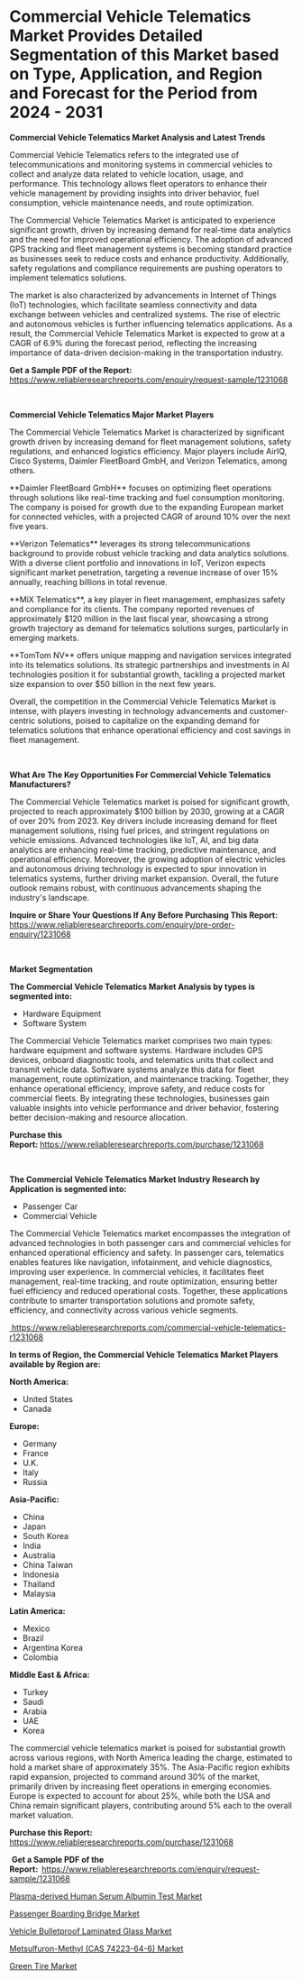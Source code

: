 <p><h1>Commercial Vehicle Telematics Market Provides Detailed Segmentation of this Market based on Type, Application, and Region and Forecast for the Period from 2024 - 2031</h1></p><p><strong>Commercial Vehicle Telematics Market Analysis and Latest Trends</strong></p>
<p><p>Commercial Vehicle Telematics refers to the integrated use of telecommunications and monitoring systems in commercial vehicles to collect and analyze data related to vehicle location, usage, and performance. This technology allows fleet operators to enhance their vehicle management by providing insights into driver behavior, fuel consumption, vehicle maintenance needs, and route optimization.</p><p>The Commercial Vehicle Telematics Market is anticipated to experience significant growth, driven by increasing demand for real-time data analytics and the need for improved operational efficiency. The adoption of advanced GPS tracking and fleet management systems is becoming standard practice as businesses seek to reduce costs and enhance productivity. Additionally, safety regulations and compliance requirements are pushing operators to implement telematics solutions.</p><p>The market is also characterized by advancements in Internet of Things (IoT) technologies, which facilitate seamless connectivity and data exchange between vehicles and centralized systems. The rise of electric and autonomous vehicles is further influencing telematics applications. As a result, the Commercial Vehicle Telematics Market is expected to grow at a CAGR of 6.9% during the forecast period, reflecting the increasing importance of data-driven decision-making in the transportation industry.</p></p>
<p><strong>Get a Sample PDF of the Report:&nbsp;</strong> <a href="https://www.reliableresearchreports.com/enquiry/request-sample/1231068?utm_campaign=5&utm_medium=2&utm_source=Github&utm_content=ia&utm_term=03112024&utm_id=commercial-vehicle-telematics">https://www.reliableresearchreports.com/enquiry/request-sample/1231068</a></p>
<p>&nbsp;</p>
<p><strong>Commercial Vehicle Telematics Major Market Players</strong></p>
<p><p>The Commercial Vehicle Telematics Market is characterized by significant growth driven by increasing demand for fleet management solutions, safety regulations, and enhanced logistics efficiency. Major players include AirIQ, Cisco Systems, Daimler FleetBoard GmbH, and Verizon Telematics, among others.</p><p>**Daimler FleetBoard GmbH** focuses on optimizing fleet operations through solutions like real-time tracking and fuel consumption monitoring. The company is poised for growth due to the expanding European market for connected vehicles, with a projected CAGR of around 10% over the next five years.</p><p>**Verizon Telematics** leverages its strong telecommunications background to provide robust vehicle tracking and data analytics solutions. With a diverse client portfolio and innovations in IoT, Verizon expects significant market penetration, targeting a revenue increase of over 15% annually, reaching billions in total revenue.</p><p>**MiX Telematics**, a key player in fleet management, emphasizes safety and compliance for its clients. The company reported revenues of approximately $120 million in the last fiscal year, showcasing a strong growth trajectory as demand for telematics solutions surges, particularly in emerging markets.</p><p>**TomTom NV** offers unique mapping and navigation services integrated into its telematics solutions. Its strategic partnerships and investments in AI technologies position it for substantial growth, tackling a projected market size expansion to over $50 billion in the next few years.</p><p>Overall, the competition in the Commercial Vehicle Telematics Market is intense, with players investing in technology advancements and customer-centric solutions, poised to capitalize on the expanding demand for telematics solutions that enhance operational efficiency and cost savings in fleet management.</p></p>
<p>&nbsp;</p>
<p><strong>What Are The Key Opportunities For Commercial Vehicle Telematics Manufacturers?</strong></p>
<p><p>The Commercial Vehicle Telematics market is poised for significant growth, projected to reach approximately $100 billion by 2030, growing at a CAGR of over 20% from 2023. Key drivers include increasing demand for fleet management solutions, rising fuel prices, and stringent regulations on vehicle emissions. Advanced technologies like IoT, AI, and big data analytics are enhancing real-time tracking, predictive maintenance, and operational efficiency. Moreover, the growing adoption of electric vehicles and autonomous driving technology is expected to spur innovation in telematics systems, further driving market expansion. Overall, the future outlook remains robust, with continuous advancements shaping the industry's landscape.</p></p>
<p><strong>Inquire or Share Your Questions If Any Before Purchasing This Report:</strong> <a href="https://www.reliableresearchreports.com/enquiry/pre-order-enquiry/1231068?utm_campaign=5&utm_medium=2&utm_source=Github&utm_content=ia&utm_term=03112024&utm_id=commercial-vehicle-telematics">https://www.reliableresearchreports.com/enquiry/pre-order-enquiry/1231068</a></p>
<p>&nbsp;</p>
<p><strong>Market Segmentation</strong></p>
<p><strong>The Commercial Vehicle Telematics Market Analysis by types is segmented into:</strong></p>
<p><ul><li>Hardware Equipment</li><li>Software System</li></ul></p>
<p><p>The Commercial Vehicle Telematics market comprises two main types: hardware equipment and software systems. Hardware includes GPS devices, onboard diagnostic tools, and telematics units that collect and transmit vehicle data. Software systems analyze this data for fleet management, route optimization, and maintenance tracking. Together, they enhance operational efficiency, improve safety, and reduce costs for commercial fleets. By integrating these technologies, businesses gain valuable insights into vehicle performance and driver behavior, fostering better decision-making and resource allocation.</p></p>
<p><strong>Purchase this Report:&nbsp;</strong><a href="https://www.reliableresearchreports.com/purchase/1231068?utm_campaign=5&utm_medium=2&utm_source=Github&utm_content=ia&utm_term=03112024&utm_id=commercial-vehicle-telematics">https://www.reliableresearchreports.com/purchase/1231068</a></p>
<p>&nbsp;</p>
<p><strong>The Commercial Vehicle Telematics Market Industry Research by Application is segmented into:</strong></p>
<p><ul><li>Passenger Car</li><li>Commercial Vehicle</li></ul></p>
<p><p>The Commercial Vehicle Telematics market encompasses the integration of advanced technologies in both passenger cars and commercial vehicles for enhanced operational efficiency and safety. In passenger cars, telematics enables features like navigation, infotainment, and vehicle diagnostics, improving user experience. In commercial vehicles, it facilitates fleet management, real-time tracking, and route optimization, ensuring better fuel efficiency and reduced operational costs. Together, these applications contribute to smarter transportation solutions and promote safety, efficiency, and connectivity across various vehicle segments.</p></p>
<p><a href="https://www.reliableresearchreports.com/commercial-vehicle-telematics-r1231068?utm_campaign=5&utm_medium=2&utm_source=Github&utm_content=ia&utm_term=03112024&utm_id=commercial-vehicle-telematics">&nbsp;https://www.reliableresearchreports.com/commercial-vehicle-telematics-r1231068</a></p>
<p><strong>In terms of Region, the Commercial Vehicle Telematics Market Players available by Region are:</strong></p>
<p>
    <p> <strong> North America: </strong>
        <ul>
            <li>United States</li>
            <li>Canada</li>
        </ul>
        </p> 
    <p> <strong> Europe: </strong>
        <ul>
            <li>Germany</li>
            <li>France</li>
            <li>U.K.</li>
            <li>Italy</li>
            <li>Russia</li>
        </ul>
        </p> 
    <p> <strong> Asia-Pacific: </strong>
        <ul>
            <li>China</li>
            <li>Japan</li>
            <li>South Korea</li>
            <li>India</li>
            <li>Australia</li>
            <li>China Taiwan</li>
            <li>Indonesia</li>
            <li>Thailand</li>
            <li>Malaysia</li>
        </ul>
        </p> 
    <p> <strong> Latin America: </strong>
        <ul>
            <li>Mexico</li>
            <li>Brazil</li>
            <li>Argentina Korea</li>
            <li>Colombia</li>
        </ul>
        </p> 
    <p> <strong> Middle East & Africa: </strong>
        <ul>
            <li>Turkey</li>
            <li>Saudi</li>
            <li>Arabia</li>
            <li>UAE</li>
            <li>Korea</li>
        </ul>
    </p>
    </p>
<p><p>The commercial vehicle telematics market is poised for substantial growth across various regions, with North America leading the charge, estimated to hold a market share of approximately 35%. The Asia-Pacific region exhibits rapid expansion, projected to command around 30% of the market, primarily driven by increasing fleet operations in emerging economies. Europe is expected to account for about 25%, while both the USA and China remain significant players, contributing around 5% each to the overall market valuation.</p></p>
<p><strong>Purchase this Report: </strong><a href="https://www.reliableresearchreports.com/purchase/1231068?utm_campaign=5&utm_medium=2&utm_source=Github&utm_content=ia&utm_term=03112024&utm_id=commercial-vehicle-telematics">https://www.reliableresearchreports.com/purchase/1231068</a></p>
<p>&nbsp;<strong>Get a Sample PDF of the Report:&nbsp;&nbsp;</strong><a href="https://www.reliableresearchreports.com/enquiry/request-sample/1231068?utm_campaign=5&utm_medium=2&utm_source=Github&utm_content=ia&utm_term=03112024&utm_id=commercial-vehicle-telematics">https://www.reliableresearchreports.com/enquiry/request-sample/1231068</a></p>
<p><strong></strong></p>
<p><p><a href="https://issuu.com/reportprime-2/docs/plasma-derived-human-serum-albumin-_e2bc8e3cce058f?utm_campaign=5&utm_medium=2&utm_source=Github&utm_content=ia&utm_term=03112024&utm_id=commercial-vehicle-telematics">Plasma-derived Human Serum Albumin Test Market</a></p><p><a href="https://github.com/RogerBennett414/Market-Research-Report-List-1/blob/main/passenger-boarding-bridge-market.md?utm_campaign=5&utm_medium=2&utm_source=Github&utm_content=ia&utm_term=03112024&utm_id=commercial-vehicle-telematics">Passenger Boarding Bridge Market</a></p><p><a href="https://www.linkedin.com/pulse/strategic-roadmap-global-vehicle-bulletproof-laminated-glass-z7o6c?utm_campaign=5&utm_medium=2&utm_source=Github&utm_content=ia&utm_term=03112024&utm_id=commercial-vehicle-telematics">Vehicle Bulletproof Laminated Glass Market</a></p><p><a href="https://www.linkedin.com/pulse/metsulfuron-methyl-cas-74223-64-6-market-investigation-industry-noyqc?utm_campaign=5&utm_medium=2&utm_source=Github&utm_content=ia&utm_term=03112024&utm_id=commercial-vehicle-telematics">Metsulfuron-Methyl (CAS 74223-64-6) Market</a></p><p><a href="https://github.com/SidorelaGurakuqi596/Market-Research-Report-List-1/blob/main/green-tire-market.md?utm_campaign=5&utm_medium=2&utm_source=Github&utm_content=ia&utm_term=03112024&utm_id=commercial-vehicle-telematics">Green Tire Market</a></p></p>